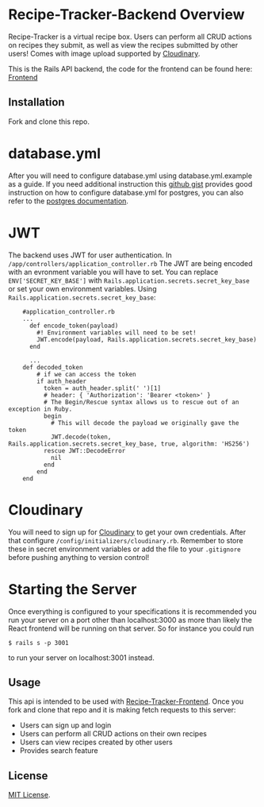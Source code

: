 # Recipe-Tracker-Backend Overview

Recipe-Tracker is a virtual recipe box. Users can perform all CRUD actions on recipes they submit, as well as view the recipes submitted by other users! Comes with image upload supported by [Cloudinary](https://cloudinary.com/documentation/rails_integration).

This is the Rails API backend, the code for the frontend can be found here:
[Frontend](https://github.com/ReginaF2012/recipe-tracker-frontend)

## Installation
Fork and clone this repo. 

# database.yml
After you will need to configure database.yml using database.yml.example as a guide. If you need additional instruction this [github gist](https://gist.github.com/jwo/4512764) provides good instruction on how to configure database.yml for postgres, you can also refer to the [postgres documentation](https://www.postgresql.org/docs/).

# JWT
The backend uses JWT for user authentication. In `/app/controllers/application_controller.rb` The JWT are being encoded with an evronment variable you will have to set. You can replace `ENV['SECRET_KEY_BASE']` with `Rails.application.secrets.secret_key_base` or set your own environment variables. Using `Rails.application.secrets.secret_key_base`:
```
    #application_controller.rb
    ...
      def encode_token(payload)
        #! Environment variables will need to be set!
        JWT.encode(payload, Rails.application.secrets.secret_key_base)
      end
      
      ...
    def decoded_token
        # if we can access the token
        if auth_header
          token = auth_header.split(' ')[1]
          # header: { 'Authorization': 'Bearer <token>' }
          # The Begin/Rescue syntax allows us to rescue out of an exception in Ruby.
          begin
            # This will decode the payload we originally gave the token
            JWT.decode(token, Rails.application.secrets.secret_key_base, true, algorithm: 'HS256')
          rescue JWT::DecodeError
            nil
          end
        end
    end
```

# Cloudinary
You will need to sign up for [Cloudinary](https://cloudinary.com/) to get your own credentials. After that configure `/config/initializers/cloudinary.rb`. Remember to store these in secret environment variables or add the file to your `.gitignore` before pushing anything to version control!

# Starting the Server
Once everything is configured to your specifications it is recommended you run your server on a port other than localhost:3000 as more than likely the React frontend will be running on that server. So for instance you could run
```
$ rails s -p 3001
```
to run your server on localhost:3001 instead.

## Usage

This api is intended to be used with [Recipe-Tracker-Frontend](https://github.com/ReginaF2012/recipe-tracker-frontend). Once you fork and clone that repo and it is making fetch requests to this server:

- Users can sign up and login
- Users can perform all CRUD actions on their own recipes
- Users can view recipes created by other users
- Provides search feature


## License

[MIT License](https://opensource.org/licenses/MIT).